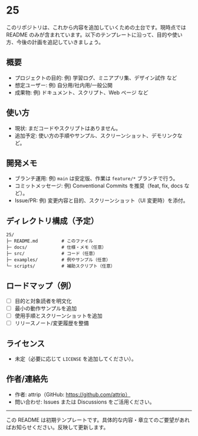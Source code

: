 # 25

このリポジトリは、これから内容を追加していくための土台です。現時点では README のみが含まれています。以下のテンプレートに沿って、目的や使い方、今後の計画を追記していきましょう。

## 概要
- プロジェクトの目的: 例) 学習ログ、ミニアプリ集、デザイン試作 など
- 想定ユーザー: 例) 自分用/社内用/一般公開
- 成果物: 例) ドキュメント、スクリプト、Web ページ など

## 使い方
- 現状: まだコードやスクリプトはありません。
- 追加予定: 使い方の手順やサンプル、スクリーンショット、デモリンクなど。

## 開発メモ
- ブランチ運用: 例) `main` は安定版、作業は `feature/*` ブランチで行う。
- コミットメッセージ: 例) Conventional Commits を推奨（feat, fix, docs など）。
- Issue/PR: 例) 変更内容と目的、スクリーンショット（UI 変更時）を添付。

## ディレクトリ構成（予定）
```
25/
├─ README.md         # このファイル
├─ docs/             # 仕様・メモ（任意）
├─ src/              # コード（任意）
├─ examples/         # 例やサンプル（任意）
└─ scripts/          # 補助スクリプト（任意）
```

## ロードマップ（例）
- [ ] 目的と対象読者を明文化
- [ ] 最小の動作サンプルを追加
- [ ] 使用手順とスクリーンショットを追加
- [ ] リリースノート/変更履歴を整備

## ライセンス
- 未定（必要に応じて `LICENSE` を追加してください）。

## 作者/連絡先
- 作者: attrip（GitHub: https://github.com/attrip）
- 問い合わせ: Issues または Discussions をご活用ください。

---

この README は初期テンプレートです。具体的な内容・章立てのご要望があればお知らせください。反映して更新します。
